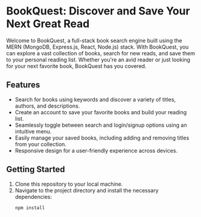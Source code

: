 # BookQuest: Discover and Save Your Next Great Read

Welcome to BookQuest, a full-stack book search engine built using the MERN (MongoDB, Express.js, React, Node.js) stack. With BookQuest, you can explore a vast collection of books, search for new reads, and save them to your personal reading list. Whether you're an avid reader or just looking for your next favorite book, BookQuest has you covered.

## Features

- Search for books using keywords and discover a variety of titles, authors, and descriptions.
- Create an account to save your favorite books and build your reading list.
- Seamlessly toggle between search and login/signup options using an intuitive menu.
- Easily manage your saved books, including adding and removing titles from your collection.
- Responsive design for a user-friendly experience across devices.

## Getting Started

1. Clone this repository to your local machine.
2. Navigate to the project directory and install the necessary dependencies:
   ```sh
   npm install
